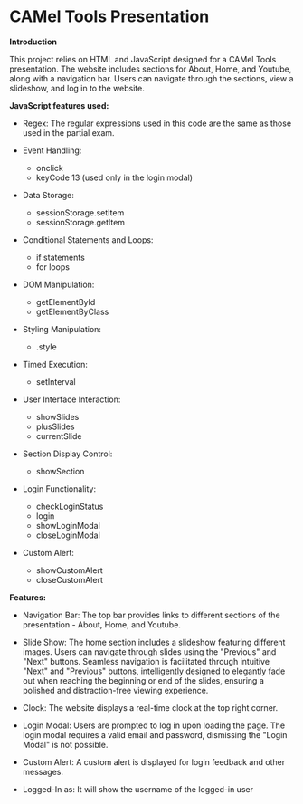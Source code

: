 # CAMel Tools Presentation

**Introduction**

This project relies on HTML and JavaScript designed for a CAMel Tools presentation.
The website includes sections for About, Home, and Youtube, along with a navigation bar.
Users can navigate through the sections, view a slideshow, and log in to the website.

**JavaScript features used:**

- Regex: The regular expressions used in this code are the same as those used in the partial exam.

- Event Handling:
  - onclick
  - keyCode 13 (used only in the login modal)

- Data Storage:
  - sessionStorage.setItem 
  - sessionStorage.getItem

- Conditional Statements and Loops:
  - if statements
  - for loops

- DOM Manipulation:
  - getElementById 
  - getElementByClass

- Styling Manipulation:
  - .style

- Timed Execution:
  - setInterval

- User Interface Interaction:
  - showSlides
  - plusSlides
  - currentSlide

- Section Display Control:
  - showSection

- Login Functionality:
  - checkLoginStatus
  - login
  - showLoginModal
  - closeLoginModal

- Custom Alert:
  - showCustomAlert
  - closeCustomAlert


**Features:**

- Navigation Bar: The top bar provides links to different sections of the presentation - About, Home, and Youtube.

- Slide Show: The home section includes a slideshow featuring different images. Users can navigate through slides using the "Previous" and "Next" buttons. Seamless navigation is facilitated through intuitive "Next" and "Previous" buttons, intelligently designed to elegantly fade out when reaching the beginning or end of the slides, ensuring a polished and distraction-free viewing experience.

- Clock: The website displays a real-time clock at the top right corner.

- Login Modal: Users are prompted to log in upon loading the page. The login modal requires a valid email and password, dismissing the "Login Modal" is not possible.

- Custom Alert: A custom alert is displayed for login feedback and other messages.

- Logged-In as: It will show the username of the logged-in user


